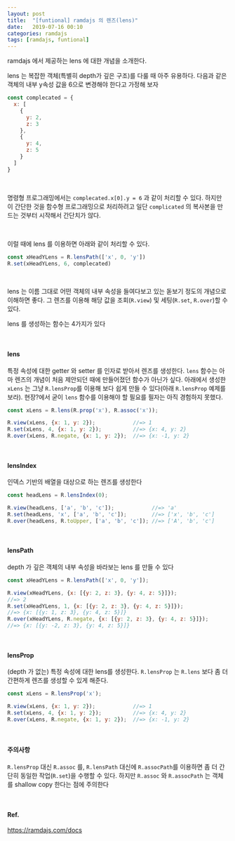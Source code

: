 ```yaml
---
layout: post
title:  "[funtional] ramdajs 의 렌즈(lens)"
date:   2019-07-16 00:10
categories: ramdajs
tags: [ramdajs, funtional]
---
```

ramdajs 에서 제공하는 lens 에 대한 개념을 소개한다.

lens 는 복잡한 객체(특별히 depth가 깊은 구조)를 다룰 때 아주 유용하다. 다음과 같은 객체의 내부 y속성 값을 6으로 변경해야 한다고 가정해 보자
```javascript
const complecated = {
  x: [
    {
      y: 2,
      z: 3
    },
    {
      y: 4,
      z: 5
    }
  ]
}
```

<br>

명령형 프로그래밍에서는 `complecated.x[0].y = 6` 과 같이 처리할 수 있다. 하지만 이 간단한 것을 함수형 프로그래밍으로 처리하려고 일단 `complicated` 의 복사본을 만드는 것부터 시작해서 간단치가 않다.

<br>

이럴 때에 lens 를 이용하면 아래와 같이 처리할 수 있다.
```javascript
const xHeadYLens = R.lensPath(['x', 0, 'y'])
R.set(xHeadYLens, 6, complecated)
```

<br>

lens 는 이름 그대로 어떤 객체의 내부 속성을 들여다보고 있는 돋보기 정도의 개념으로 이해하면 좋다. 그 렌즈를 이용해 해당 값을 조회(`R.view`) 및 세팅(`R.set`, `R.over`)할 수 있다.

lens 를 생성하는 함수는 4가지가 있다

<br>

#### lens
특정 속성에 대한 getter 와 setter 를 인자로 받아서 렌즈를 생성한다. `lens` 함수는 아마 렌즈의 개념이 처음 제안되던 때에 만들어졌던 함수가 아닌가 싶다. 아래에서 생성한 `xLens` 는 그냥 `R.lensProp`를 이용해 보다 쉽게 만들 수 있다(아래 `R.lensProp` 예제를 보라). 현장?에서 굳이 `lens` 함수를 이용해야 할 필요를 필자는 아직 경험하지 못했다.
```javascript
const xLens = R.lens(R.prop('x'), R.assoc('x'));

R.view(xLens, {x: 1, y: 2});            //=> 1
R.set(xLens, 4, {x: 1, y: 2});          //=> {x: 4, y: 2}
R.over(xLens, R.negate, {x: 1, y: 2});  //=> {x: -1, y: 2}
```

<br>

#### lensIndex
인덱스 기반의 배열을 대상으로 하는 렌즈를 생성한다
```javascript
const headLens = R.lensIndex(0);

R.view(headLens, ['a', 'b', 'c']);            //=> 'a'
R.set(headLens, 'x', ['a', 'b', 'c']);        //=> ['x', 'b', 'c']
R.over(headLens, R.toUpper, ['a', 'b', 'c']); //=> ['A', 'b', 'c']
```

<br>

#### lensPath
depth 가 깊은 객체의 내부 속성을 바라보는 lens 를 만들 수 있다
```javascript
const xHeadYLens = R.lensPath(['x', 0, 'y']);

R.view(xHeadYLens, {x: [{y: 2, z: 3}, {y: 4, z: 5}]});
//=> 2
R.set(xHeadYLens, 1, {x: [{y: 2, z: 3}, {y: 4, z: 5}]});
//=> {x: [{y: 1, z: 3}, {y: 4, z: 5}]}
R.over(xHeadYLens, R.negate, {x: [{y: 2, z: 3}, {y: 4, z: 5}]});
//=> {x: [{y: -2, z: 3}, {y: 4, z: 5}]}
```

<br>

#### lensProp
(depth 가 없는) 특정 속성에 대한 lens를 생성한다. `R.lensProp` 는 `R.lens` 보다 좀 더 간편하게 렌즈를 생성할 수 있게 해준다.

```javascript
const xLens = R.lensProp('x');

R.view(xLens, {x: 1, y: 2});            //=> 1
R.set(xLens, 4, {x: 1, y: 2});          //=> {x: 4, y: 2}
R.over(xLens, R.negate, {x: 1, y: 2});  //=> {x: -1, y: 2}
```

<br>

#### 주의사항
`R.lensProp` 대신 `R.assoc` 를, `R.lensPath` 대신에 `R.assocPath`를 이용하면 좀 더 간단히 동일한 작업(`R.set`)을 수행할 수 있다. 하지만 `R.assoc` 와 `R.assocPath` 는 객체를 shallow copy 한다는 점에 주의한다

<br>

#### Ref.
https://ramdajs.com/docs